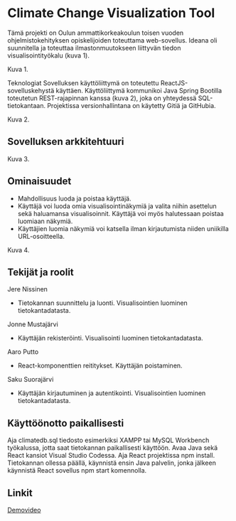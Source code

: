 # Climate Change Visualization Tool

Tämä projekti on Oulun ammattikorkeakoulun toisen vuoden ohjelmistokehityksen opiskelijoiden toteuttama web-sovellus. Ideana oli suunnitella ja toteuttaa ilmastonmuutokseen liittyvän tiedon visualisointityökalu (kuva 1). 
 
Kuva 1.

Teknologiat
Sovelluksen käyttöliittymä on toteutettu ReactJS-sovelluskehystä käyttäen. Käyttöliittymä kommunikoi Java Spring Bootilla toteutetun REST-rajapinnan kanssa (kuva 2), joka on yhteydessä SQL-tietokantaan. Projektissa versionhallintana on käytetty Gitiä ja GitHubia.
 
Kuva 2.


## Sovelluksen arkkitehtuuri
 
Kuva 3.



## Ominaisuudet
-	Mahdollisuus luoda ja poistaa käyttäjä. 
-	Käyttäjä voi luoda omia visualisointinäkymiä ja valita niihin asettelun sekä haluamansa visualisoinnit. Käyttäjä voi myös halutessaan poistaa luomiaan näkymiä.
-	Käyttäjien luomia näkymiä voi katsella ilman kirjautumista niiden uniikilla URL-osoitteella.


 
Kuva 4.

## Tekijät ja roolit

Jere Nissinen
- Tietokannan suunnittelu ja luonti. Visualisointien luominen tietokantadatasta.

Jonne Mustajärvi
- Käyttäjän rekisteröinti. Visualisointi luominen tietokantadatasta.

Aaro Putto
- React-komponenttien reititykset. Käyttäjän poistaminen.

Saku Suorajärvi
- Käyttäjän kirjautuminen ja autentikointi. Visualisointien luominen tietokantadatasta.



## Käyttöönotto paikallisesti

Aja climatedb.sql tiedosto esimerkiksi XAMPP tai MySQL Workbench työkalussa, jotta saat tietokannan paikallisesti käyttöön. Avaa Java sekä React kansiot Visual Studio Codessa. Aja React projektissa npm install. Tietokannan ollessa päällä, käynnistä ensin Java palvelin, jonka jälkeen käynnistä React sovellus npm start komennolla.



## Linkit

[Demovideo](https://www.youtube.com/watch?v=6bCDioJYuSM)


